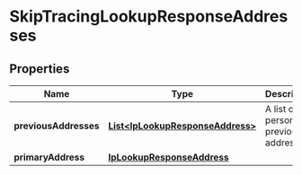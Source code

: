 

# SkipTracingLookupResponseAddresses


## Properties

Name | Type | Description | Notes
------------ | ------------- | ------------- | -------------
**previousAddresses** | [**List&lt;IpLookupResponseAddress&gt;**](IpLookupResponseAddress.md) | A list of the person&#39;s previous addresses. |  [optional]
**primaryAddress** | [**IpLookupResponseAddress**](IpLookupResponseAddress.md) |  |  [optional]



